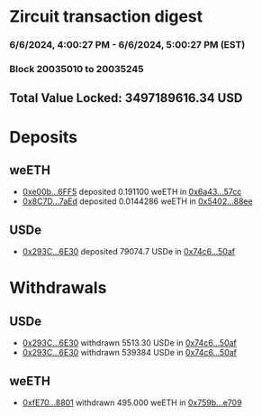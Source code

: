 # Zircuit transaction digest
### 6/6/2024, 4:00:27 PM - 6/6/2024, 5:00:27 PM (EST)
### Block 20035010 to 20035245

## Total Value Locked: 3497189616.34 USD

# Deposits
## weETH
- [0xe00b...6FF5](https://etherscan.io/address/0xe00bC8EcDa3b85F62422e12C99c03E7714816FF5) deposited 0.191100 weETH in [0x6a43...57cc](https://etherscan.io/tx/0xe00bC8EcDa3b85F62422e12C99c03E7714816FF5)
- [0x8C7D...7aEd](https://etherscan.io/address/0x8C7DECa819F7f023AE9C2d486393525681d67aEd) deposited 0.0144286 weETH in [0x5402...88ee](https://etherscan.io/tx/0x8C7DECa819F7f023AE9C2d486393525681d67aEd)
## USDe
- [0x293C...6E30](https://etherscan.io/address/0x293C6937D8D82e05B01335F7B33FBA0c8e256E30) deposited 79074.7 USDe in [0x74c6...50af](https://etherscan.io/tx/0x293C6937D8D82e05B01335F7B33FBA0c8e256E30)
# Withdrawals
## USDe
- [0x293C...6E30](https://etherscan.io/address/0x293C6937D8D82e05B01335F7B33FBA0c8e256E30) withdrawn 5513.30 USDe in [0x74c6...50af](https://etherscan.io/tx/0x293C6937D8D82e05B01335F7B33FBA0c8e256E30)
- [0x293C...6E30](https://etherscan.io/address/0x293C6937D8D82e05B01335F7B33FBA0c8e256E30) withdrawn 539384 USDe in [0x74c6...50af](https://etherscan.io/tx/0x293C6937D8D82e05B01335F7B33FBA0c8e256E30)
## weETH
- [0xfE70...8801](https://etherscan.io/address/0xfE7095C9dE2C5C76638f31C00dC90b94c4938801) withdrawn 495.000 weETH in [0x759b...e709](https://etherscan.io/tx/0xfE7095C9dE2C5C76638f31C00dC90b94c4938801)
